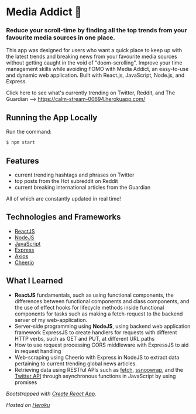 # Media Addict 👾

### Reduce your scroll-time by finding all the top trends from your favourite media sources in one place.

This app was designed for users who want a quick place to keep up with the latest trends and breaking news from your favourite media sources without getting caught in the void of "doom-scrolling". Improve your time management skills while avoiding FOMO with Media Addict, an easy-to-use and dynamic web application. Built with React.js, JavaScript, Node.js, and Express.

Click here to see what's currently trending on Twitter, Reddit, and The Guardian --> https://calm-stream-00694.herokuapp.com/

## Running the App Locally
Run the command:

```bash
$ npm start

```

## Features 

- current trending hashtags and phrases on Twitter 
- top posts from the Hot subreddit on Reddit 
- current breaking international articles from the Guardian

All of which are constantly updated in real time!

## Technologies and Frameworks 

- [ReactJS](https://reactjs.org/)
- [NodeJS](https://nodejs.org/en/)
- [JavaScript](https://www.javascript.com/)
- [Express](https://expressjs.com/)
- [Axios](https://axios-http.com/docs/intro)
- [Cheerio](https://cheerio.js.org/)

## What I Learned 

- **ReactJS** fundamentals, such as using functional components, the differences between functional components and class components, and the use of effect hooks for lifecycle methods inside functional components for tasks such as making a fetch-request to the backend server of my web-application.
- Server-side programming using **NodeJS**, using backend web application framework ExpressJS to create handlers for requests with different HTTP verbs, such as GET and PUT, at different URL paths
- How to use request processing CORS middleware with ExpressJS to aid in request handling
- Web-scraping using Cheerio with Express in NodeJS to extract data pertaining to current trending global news articles.
- Retrieving data using RESTful APIs such as [fetch](https://developer.mozilla.org/en-US/docs/Web/API/Fetch_API), [ssnoowrap](https://github.com/not-an-aardvark/snoowrap), and the [Twitter API](https://developer.twitter.com/en/docs/twitter-api) through asynchronous functions in JavaScript by using promises  


_Bootstrapped with [Create React App](https://github.com/facebook/create-react-app)._

_Hosted on [Heroku](https://www.heroku.com/)_
